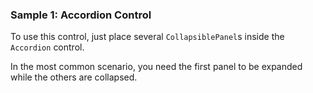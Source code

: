 ### Sample 1: Accordion Control

To use this control, just place several `CollapsiblePanel`s inside the `Accordion` control.
  
In the most common scenario, you need the first panel to be expanded while the others are collapsed.
